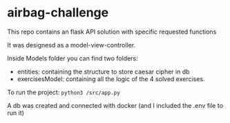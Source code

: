 # airbag-challenge
This repo contains an flask API solution with specific requested functions 

It was designesd as a model-view-controller.

Inside Models folder you can find two folders: 
- entities: containing the structure to store caesar cipher in db 
- exercisesModel: containing all the logic of the 4 solved exercises. 

To run the project: `python3 /src/app.py`

A db was created and connected with docker (and I included the .env file to run it)


